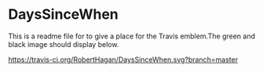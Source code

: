 # DaysSinceWhen

This is a readme file for to give a place for the Travis emblem.The green and black image should display below.

https://travis-ci.org/RobertHagan/DaysSinceWhen.svg?branch=master
